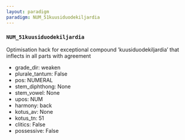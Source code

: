 ```yaml
---
layout: paradigm
paradigm: NUM_51kuusiduodekiljardia
---
```

### ` NUM_51kuusiduodekiljardia `

Optimisation hack for exceptional compound ’kuusiduodekiljardia’ that inflects in all parts with agreement
* grade_dir: weaken
* plurale_tantum: False
* pos: NUMERAL
* stem_diphthong: None
* stem_vowel: None
* upos: NUM
* harmony: back
* kotus_av: None
* kotus_tn: 51
* clitics: False
* possessive: False
